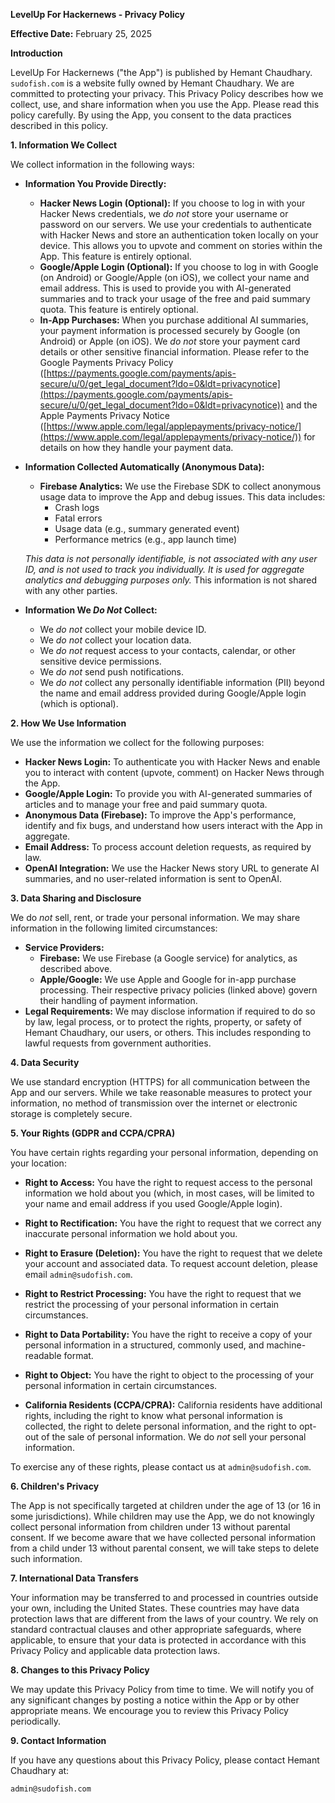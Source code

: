 **LevelUp For Hackernews - Privacy Policy**

**Effective Date:** February 25, 2025

**Introduction**

LevelUp For Hackernews ("the App") is published by Hemant Chaudhary. `sudofish.com` is a website fully owned by Hemant Chaudhary. We are committed to protecting your privacy. This Privacy Policy describes how we collect, use, and share information when you use the App. Please read this policy carefully. By using the App, you consent to the data practices described in this policy.

**1. Information We Collect**

We collect information in the following ways:

*   **Information You Provide Directly:**

    *   **Hacker News Login (Optional):** If you choose to log in with your Hacker News credentials, we *do not* store your username or password on our servers. We use your credentials to authenticate with Hacker News and store an authentication token locally on your device. This allows you to upvote and comment on stories within the App. This feature is entirely optional.
    *   **Google/Apple Login (Optional):** If you choose to log in with Google (on Android) or Google/Apple (on iOS), we collect your name and email address. This is used to provide you with AI-generated summaries and to track your usage of the free and paid summary quota. This feature is entirely optional.
    *   **In-App Purchases:** When you purchase additional AI summaries, your payment information is processed securely by Google (on Android) or Apple (on iOS). We *do not* store your payment card details or other sensitive financial information. Please refer to the Google Payments Privacy Policy ([https://payments.google.com/payments/apis-secure/u/0/get_legal_document?ldo=0&ldt=privacynotice](https://payments.google.com/payments/apis-secure/u/0/get_legal_document?ldo=0&ldt=privacynotice)) and the Apple Payments Privacy Notice ([https://www.apple.com/legal/applepayments/privacy-notice/](https://www.apple.com/legal/applepayments/privacy-notice/)) for details on how they handle your payment data.

*   **Information Collected Automatically (Anonymous Data):**

    *   **Firebase Analytics:** We use the Firebase SDK to collect anonymous usage data to improve the App and debug issues. This data includes:
        *   Crash logs
        *   Fatal errors
        *   Usage data (e.g., summary generated event)
        *   Performance metrics (e.g., app launch time)
        
    *This data is *not* personally identifiable, is *not* associated with any user ID, and is *not* used to track you individually. It is used for aggregate analytics and debugging purposes only.* This information is not shared with any other parties.

*   **Information We *Do Not* Collect:**

    *   We *do not* collect your mobile device ID.
    *   We *do not* collect your location data.
    *   We *do not* request access to your contacts, calendar, or other sensitive device permissions.
    *   We *do not* send push notifications.
    *   We *do not* collect any personally identifiable information (PII) beyond the name and email address provided during Google/Apple login (which is optional).

**2. How We Use Information**

We use the information we collect for the following purposes:

*   **Hacker News Login:** To authenticate you with Hacker News and enable you to interact with content (upvote, comment) on Hacker News through the App.
*   **Google/Apple Login:** To provide you with AI-generated summaries of articles and to manage your free and paid summary quota.
*   **Anonymous Data (Firebase):** To improve the App's performance, identify and fix bugs, and understand how users interact with the App in aggregate.
*   **Email Address:** To process account deletion requests, as required by law.
*   **OpenAI Integration:** We use the Hacker News story URL to generate AI summaries, and no user-related information is sent to OpenAI.

**3. Data Sharing and Disclosure**

We do *not* sell, rent, or trade your personal information. We may share information in the following limited circumstances:

*   **Service Providers:**
    *   **Firebase:** We use Firebase (a Google service) for analytics, as described above.
    *   **Apple/Google:** We use Apple and Google for in-app purchase processing. Their respective privacy policies (linked above) govern their handling of payment information.
*   **Legal Requirements:** We may disclose information if required to do so by law, legal process, or to protect the rights, property, or safety of Hemant Chaudhary, our users, or others. This includes responding to lawful requests from government authorities.

**4. Data Security**

We use standard encryption (HTTPS) for all communication between the App and our servers. While we take reasonable measures to protect your information, no method of transmission over the internet or electronic storage is completely secure.

**5. Your Rights (GDPR and CCPA/CPRA)**

You have certain rights regarding your personal information, depending on your location:

*   **Right to Access:** You have the right to request access to the personal information we hold about you (which, in most cases, will be limited to your name and email address if you used Google/Apple login).
*   **Right to Rectification:** You have the right to request that we correct any inaccurate personal information we hold about you.
*   **Right to Erasure (Deletion):** You have the right to request that we delete your account and associated data. To request account deletion, please email `admin@sudofish.com`.
*   **Right to Restrict Processing:** You have the right to request that we restrict the processing of your personal information in certain circumstances.
*   **Right to Data Portability:** You have the right to receive a copy of your personal information in a structured, commonly used, and machine-readable format.
*   **Right to Object:** You have the right to object to the processing of your personal information in certain circumstances.

*   **California Residents (CCPA/CPRA):** California residents have additional rights, including the right to know what personal information is collected, the right to delete personal information, and the right to opt-out of the sale of personal information. We do *not* sell your personal information.

To exercise any of these rights, please contact us at `admin@sudofish.com`.

**6. Children's Privacy**

The App is not specifically targeted at children under the age of 13 (or 16 in some jurisdictions). While children may use the App, we do not knowingly collect personal information from children under 13 without parental consent. If we become aware that we have collected personal information from a child under 13 without parental consent, we will take steps to delete such information.

**7. International Data Transfers**

Your information may be transferred to and processed in countries outside your own, including the United States. These countries may have data protection laws that are different from the laws of your country. We rely on standard contractual clauses and other appropriate safeguards, where applicable, to ensure that your data is protected in accordance with this Privacy Policy and applicable data protection laws.

**8. Changes to this Privacy Policy**

We may update this Privacy Policy from time to time. We will notify you of any significant changes by posting a notice within the App or by other appropriate means. We encourage you to review this Privacy Policy periodically.

**9. Contact Information**

If you have any questions about this Privacy Policy, please contact Hemant Chaudhary at:

`admin@sudofish.com`